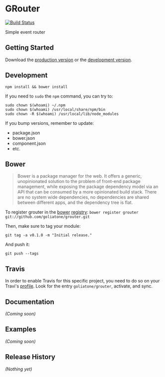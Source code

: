 # GRouter

[![Build Status](https://secure.travis-ci.org/goliatone/grouter.png)](http://travis-ci.org/goliatone/grouter)

Simple event router

## Getting Started
Download the [production version][min] or the [development version][max].

[min]: https://raw.github.com/goliatone/grouter/master/dist/grouter.min.js
[max]: https://raw.github.com/goliatone/grouter/master/dist/grouter.js

## Development
`npm install && bower install`

If you need to `sudo` the `npm` command, you can try to:

```terminal
sudo chown $(whoami) ~/.npm
sudo chown $(whoami) /usr/local/share/npm/bin
sudo chown -R $(whoami) /usr/local/lib/node_modules
```


If you bump versions, remember to update:
- package.json
- bower.json
- component.json
- etc.


## Bower
>Bower is a package manager for the web. It offers a generic, unopinionated solution to the problem of front-end package management, while exposing the package dependency model via an API that can be consumed by a more opinionated build stack. There are no system wide dependencies, no dependencies are shared between different apps, and the dependency tree is flat.

To register grouter in the [bower](http://bower.io/) [registry](http://sindresorhus.com/bower-components/):
`bower register grouter git://github.com/goliatone/grouter.git`

Then, make sure to tag your module:

`git tag -a v0.1.0 -m "Initial release."`

And push it:

`git push --tags`


## Travis
In order to enable Travis for this specific project, you need to do so on your Travi's [profile](https://travis-ci.org/profile). Look for the entry `goliatone/grouter`, activate, and sync.


## Documentation
_(Coming soon)_

## Examples
_(Coming soon)_

## Release History
_(Nothing yet)_

